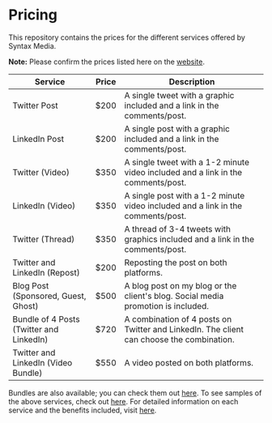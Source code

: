 # Pricing

This repository contains the prices for the different services offered by Syntax Media.

**Note:** Please confirm the prices listed here on the [website](https://pradumnasaraf.dev/services/).

| Service | Price | Description |
| --- | --- | --- |
| Twitter Post | $200 | A single tweet with a graphic included and a link in the comments/post. |
| LinkedIn Post | $200 | A single post with a graphic included and a link in the comments/post. |
| Twitter (Video) | $350 | A single tweet with a 1-2 minute video included and a link in the comments/post. |
| LinkedIn (Video) | $350 | A single post with a 1-2 minute video included and a link in the comments/post. |
| Twitter (Thread) | $350 | A thread of 3-4 tweets with graphics included and a link in the comments/post. |
| Twitter and LinkedIn (Repost) | $200 | Reposting the post on both platforms. |
| Blog Post (Sponsored, Guest, Ghost) | $500 | A blog post on my blog or the client's blog. Social media promotion is included. |
| Bundle of 4 Posts (Twitter and LinkedIn) | $720 | A combination of 4 posts on Twitter and LinkedIn. The client can choose the combination. |
| Twitter and LinkedIn (Video Bundle) | $550 | A video posted on both platforms. |

Bundles are also available; you can check them out [here](https://pradumnasaraf.dev/services/bundle/).
To see samples of the above services, check out [here](https://github.com/mediasyntax/Samples).
For detailed information on each service and the benefits included, visit [here](https://github.com/mediasyntax/Services).